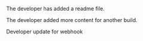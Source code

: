 The developer has added a readme file.

The developer added more content for another build.

Developer update for webhook
